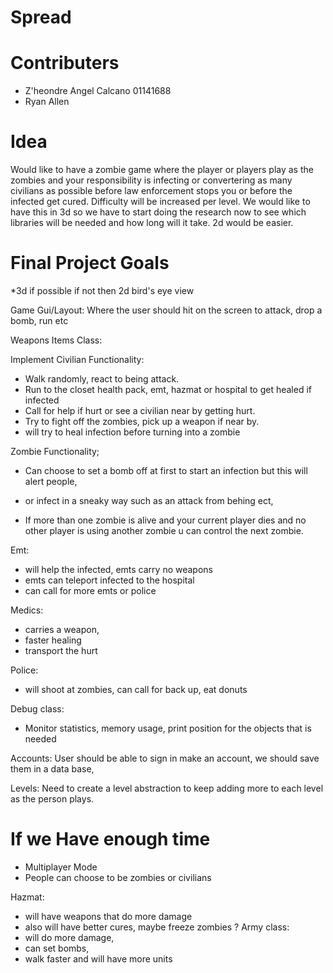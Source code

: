 # Spread

# Contributers 
* Z'heondre Angel Calcano 01141688
* Ryan Allen

# Idea
Would like to have a zombie game where the player or players play as the zombies and your responsibility is
infecting or convertering as many civilians as possible before law enforcement stops you or before the infected get cured. Difficulty will be increased per level. We would like to have this in 3d so we have to start doing the research now to see which libraries will be needed and how long will it take. 2d would be easier. 

# Final Project Goals
*3d if possible if not then 2d bird's eye view

Game Gui/Layout: 
Where the user should hit on the screen to attack, drop a bomb, run etc

Weapons Items Class: 


Implement Civilian Functionality: 
* Walk randomly, react to being attack.
* Run to the closet health pack, emt, hazmat or hospital to get healed if infected
* Call for help if hurt or see a civilian near by getting hurt.
* Try to fight off the zombies, pick up a weapon if near by. 
* will try to heal infection before turning into a zombie

Zombie Functionality; 
* Can choose to set a bomb off at first to start an infection but this will alert people, 
* or infect in a sneaky way such as an attack from behing ect, 

* If more than one zombie is alive and your current player dies and no other player is using another zombie u can control the next zombie. 

Emt: 
* will help the infected, emts carry no weapons 
* emts can teleport infected to the hospital
* can call for more emts or police 

Medics: 
* carries a weapon, 
* faster healing 
* transport the hurt

Police:
* will shoot at zombies, can call for back up, eat donuts

Debug class: 

* Monitor statistics, memory usage, print position for the objects that is needed

Accounts: 
User should be able to sign in make an account, we should save them in a data base, 

Levels: 
Need to create a level abstraction to keep adding more to each level as the person plays.


# If we Have enough time

* Multiplayer Mode
* People can choose to be zombies or civilians 

Hazmat:
* will have weapons that do more damage
* also will have better cures, maybe freeze zombies ? 
Army class: 
* will do more damage,
* can set bombs, 
* walk faster and will have more units
